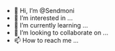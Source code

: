 - 👋 Hi, I’m @Sendmoni
- 👀 I’m interested in ...
- 🌱 I’m currently learning ...
- 💞️ I’m looking to collaborate on ...
- 📫 How to reach me ...

<!---
Sendmoni/Sendmoni is a ✨ special ✨ repository because its `README.md` (this file) appears on your GitHub profile.
You can click the Preview link to take a look at your changes.
--->
